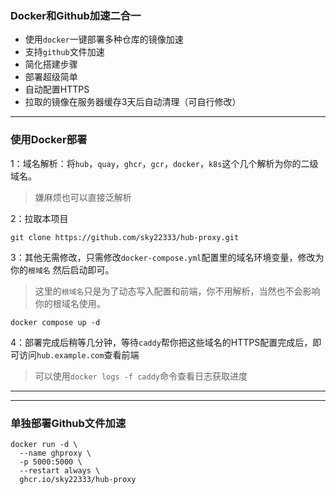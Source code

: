 ### Docker和Github加速二合一

- 使用`docker`一键部署多种仓库的镜像加速
- 支持`github`文件加速
- 简化搭建步骤
- 部署超级简单
- 自动配置HTTPS
- 拉取的镜像在服务器缓存3天后自动清理（可自行修改）

---

### 使用Docker部署

1：域名解析：将`hub`，`quay`，`ghcr`，`gcr`，`docker`，`k8s`这个几个解析为你的二级域名。

> 嫌麻烦也可以直接泛解析


2：拉取本项目
```
git clone https://github.com/sky22333/hub-proxy.git
```


3：其他无需修改，只需修改`docker-compose.yml`配置里的域名环境变量，修改为你的`根域名`
然后启动即可。

> 这里的`根域名`只是为了动态写入配置和前端，你不用解析，当然也不会影响你的根域名使用。
```
docker compose up -d
```

4：部署完成后稍等几分钟，等待`caddy`帮你把这些域名的HTTPS配置完成后，即可访问`hub.example.com`查看前端

> 可以使用`docker logs -f caddy`命令查看日志获取进度



---
---

### 单独部署Github文件加速
```
docker run -d \
  --name ghproxy \
  -p 5000:5000 \
  --restart always \
  ghcr.io/sky22333/hub-proxy
```
